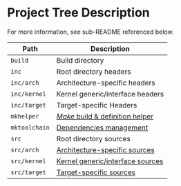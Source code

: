 # Project Tree Description

For more information, see sub-README referenced below.


| Path          | Description                                                  |
|---------------|--------------------------------------------------------------|
| `build`       | Build directory                                              |
| `inc`         | Root directory headers                                       |
| `inc/arch`    | Architecture-specific headers                                |
| `inc/kernel`  | Kernel generic/interface headers                             |
| `inc/target`  | Target-specific Headers                                      |
| `mkhelper`    | [*Make* build & definition helper](../mkhelper)              |
| `mktoolchain` | [Dependencies management](../mktoolchain)                    |
| `src`         | Root directory sources                                       |
| `src/arch`    | [Architecture-specific sources](../src/arch)                 |
| `src/kernel`  | [Kernel generic/interface sources](../src/kernel)            |
| `src/target`  | [Target-specific sources](../src/target)                     |